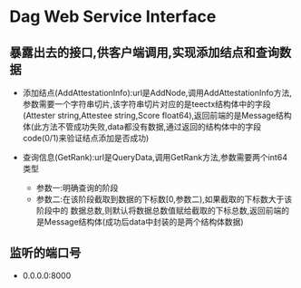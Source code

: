 # Dag Web Service Interface

## 暴露出去的接口,供客户端调用,实现添加结点和查询数据
  * 添加结点(AddAttestationInfo):url是AddNode,调用AddAttestationInfo方法,参数需要一个字符串切片,该字符串切片对应的是teectx结构体中的字段(Attester string,Attestee string,Score float64),返回前端的是Message结构体(此方法不管成功失败,data都没有数据,通过返回的结构体中的字段code(0/1)来验证结点添加是否成功)

  * 查询信息(GetRank):url是QueryData,调用GetRank方法,参数需要两个int64类型
    * 参数一:明确查询的阶段
    * 参数二:在该阶段截取到数据的下标数[0,参数二),如果截取的下标数大于该阶段中的    数据总数,则默认将数据总数值赋给截取的下标总数,返回前端的是Message结构体(成功后data中封装的是两个结构体数据)

## 监听的端口号
  * 0.0.0.0:8000
